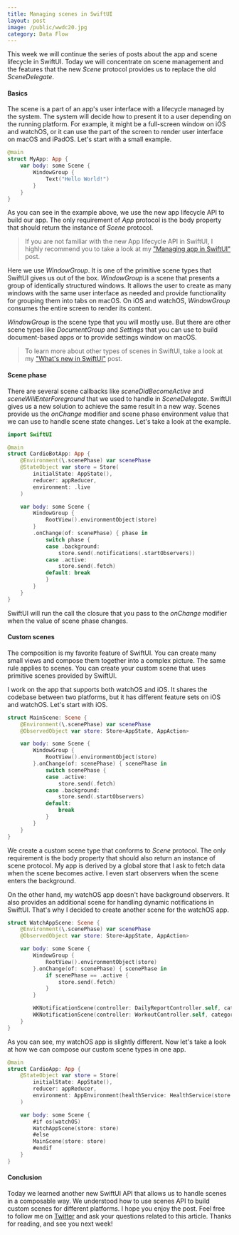 ```yaml
---
title: Managing scenes in SwiftUI
layout: post
image: /public/wwdc20.jpg
category: Data Flow
---
```


This week we will continue the series of posts about the app and scene lifecycle in SwiftUI. Today we will concentrate on scene management and the features that the new *Scene* protocol provides us to replace the old *SceneDelegate*.

#### Basics
The scene is a part of an app's user interface with a lifecycle managed by the system. The system will decide how to present it to a user depending on the running platform. For example, it might be a full-screen window on iOS and watchOS, or it can use the part of the screen to render user interface on macOS and iPadOS. Let's start with a small example.

```swift
@main
struct MyApp: App {
    var body: some Scene {
        WindowGroup {
            Text("Hello World!")
        }
    }
}
```

As you can see in the example above, we use the new app lifecycle API to build our app. The only requirement of *App* protocol is the body property that should return the instance of *Scene* protocol.

> If you are not familiar with the new App lifecycle API in SwiftUI, I highly recommend you to take a look at my ["Managing app in SwiftUI"](/2020/08/19/managing-app-in-swiftui/) post.

Here we use *WindowGroup*. It is one of the primitive scene types that SwiftUI gives us out of the box. *WindowGroup* is a scene that presents a group of identically structured windows. It allows the user to create as many windows with the same user interface as needed and provide functionality for grouping them into tabs on macOS. On iOS and watchOS, *WindowGroup* consumes the entire screen to render its content. 

*WindowGroup* is the scene type that you will mostly use. But there are other scene types like *DocumentGroup* and *Settings* that you can use to build document-based apps or to provide settings window on macOS.

> To learn more about other types of scenes in SwiftUI, take a look at my ["What's new in SwiftUI"](/2020/06/23/what-is-new-in-swiftui/) post.

#### Scene phase
There are several scene callbacks like *sceneDidBecomeActive* and *sceneWillEnterForeground* that we used to handle in *SceneDelegate*. SwiftUI gives us a new solution to achieve the same result in a new way. Scenes provide us the *onChange* modifier and scene phase environment value that we can use to handle scene state changes. Let's take a look at the example.

```swift
import SwiftUI

@main
struct CardioBotApp: App {
    @Environment(\.scenePhase) var scenePhase
    @StateObject var store = Store(
        initialState: AppState(),
        reducer: appReducer,
        environment: .live
    )

    var body: some Scene {
        WindowGroup {
            RootView().environmentObject(store)
        }
        .onChange(of: scenePhase) { phase in    
            switch phase {
            case .background:
                store.send(.notifications(.startObservers))
            case .active:
                store.send(.fetch)
            default: break
            }
        }
    }
}
```

SwiftUI will run the call the closure that you pass to the *onChange* modifier when the value of scene phase changes.

#### Custom scenes
The composition is my favorite feature of SwiftUI. You can create many small views and compose them together into a complex picture. The same rule applies to scenes. You can create your custom scene that uses primitive scenes provided by SwiftUI. 

I work on the app that supports both watchOS and iOS. It shares the codebase between two platforms, but it has different feature sets on iOS and watchOS. Let's start with iOS.

```swift
struct MainScene: Scene {
    @Environment(\.scenePhase) var scenePhase
    @ObservedObject var store: Store<AppState, AppAction>

    var body: some Scene {
        WindowGroup {
            RootView().environmentObject(store)
        }.onChange(of: scenePhase) { scenePhase in
            switch scenePhase {
            case .active:
                store.send(.fetch)
            case .background:
                store.send(.startObservers)
            default:
                break
            }
        }
    }
}
```

We create a custom scene type that conforms to *Scene* protocol. The only requirement is the body property that should also return an instance of scene protocol. My app is derived by a global store that I ask to fetch data when the scene becomes active. I even start observers when the scene enters the background. 

On the other hand, my watchOS app doesn't have background observers. It also provides an additional scene for handling dynamic notifications in SwiftUI. That's why I decided to create another scene for the watchOS app.

```swift
struct WatchAppScene: Scene {
    @Environment(\.scenePhase) var scenePhase
    @ObservedObject var store: Store<AppState, AppAction>

    var body: some Scene {
        WindowGroup {
            RootView().environmentObject(store)
        }.onChange(of: scenePhase) { scenePhase in
            if scenePhase == .active {
                store.send(.fetch)
            }
        }

        WKNotificationScene(controller: DailyReportController.self, category: "dailyReport")
        WKNotificationScene(controller: WorkoutController.self, category: "workoutReport")
    }
}
```

As you can see, my watchOS app is slightly different. Now let's take a look at how we can compose our custom scene types in one app.

```swift
@main
struct CardioApp: App {
    @StateObject var store = Store(
        initialState: AppState(),
        reducer: appReducer,
        environment: AppEnvironment(healthService: HealthService(store: .init()))
    )

    var body: some Scene {
        #if os(watchOS)
        WatchAppScene(store: store)
        #else
        MainScene(store: store)
        #endif
    }
}
```

#### Conclusion
Today we learned another new SwiftUI API that allows us to handle scenes in a composable way. We understood how to use scenes API to build custom scenes for different platforms. I hope you enjoy the post. Feel free to follow me on [Twitter](https://twitter.com/mecid) and ask your questions related to this article. Thanks for reading, and see you next week!